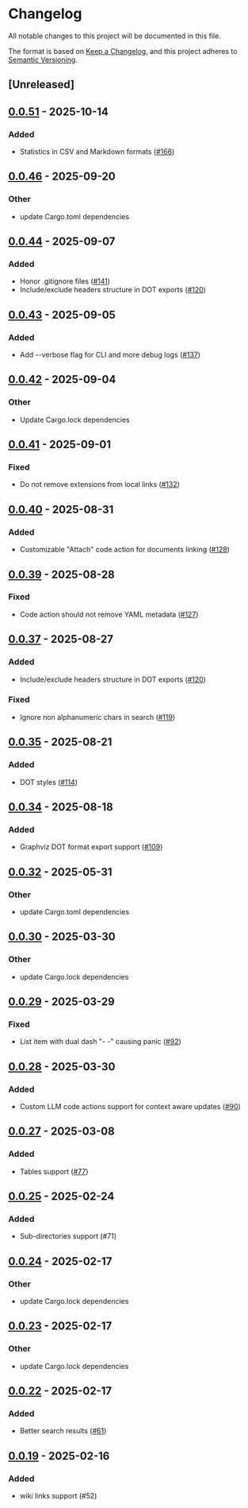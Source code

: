 # Changelog

All notable changes to this project will be documented in this file.

The format is based on [Keep a Changelog](https://keepachangelog.com/en/1.0.0/),
and this project adheres to [Semantic Versioning](https://semver.org/spec/v2.0.0.html).

## [Unreleased]

## [0.0.51](https://github.com/iwe-org/iwe/compare/iwe-v0.0.50...iwe-v0.0.51) - 2025-10-14

### Added

- Statistics in CSV and Markdown formats ([#166](https://github.com/iwe-org/iwe/pull/166))

## [0.0.46](https://github.com/iwe-org/iwe/compare/iwe-v0.0.45...iwe-v0.0.46) - 2025-09-20

### Other

- update Cargo.toml dependencies

## [0.0.44](https://github.com/iwe-org/iwe/compare/iwe-v0.0.43...iwe-v0.0.44) - 2025-09-07

### Added

- Honor .gitignore files ([#141](https://github.com/iwe-org/iwe/pull/141))
- Include/exclude headers structure in DOT exports ([#120](https://github.com/iwe-org/iwe/pull/120))

## [0.0.43](https://github.com/iwe-org/iwe/compare/iwe-v0.0.42...iwe-v0.0.43) - 2025-09-05

### Added

- Add --verbose flag for CLI and more debug logs ([#137](https://github.com/iwe-org/iwe/pull/137))

## [0.0.42](https://github.com/iwe-org/iwe/compare/iwe-v0.0.41...iwe-v0.0.42) - 2025-09-04

### Other

- Update Cargo.lock dependencies

## [0.0.41](https://github.com/iwe-org/iwe/compare/iwe-v0.0.40...iwe-v0.0.41) - 2025-09-01

### Fixed

- Do not remove extensions from local links ([#132](https://github.com/iwe-org/iwe/pull/132))

## [0.0.40](https://github.com/iwe-org/iwe/compare/iwe-v0.0.39...iwe-v0.0.39) - 2025-08-31

### Added

- Customizable "Attach" code action for documents linking ([#128](https://github.com/iwe-org/iwe/pull/128))

## [0.0.39](https://github.com/iwe-org/iwe/compare/iwe-v0.0.38...iwe-v0.0.39) - 2025-08-28

### Fixed

- Code action should not remove YAML metadata ([#127](https://github.com/iwe-org/iwe/pull/127))

## [0.0.37](https://github.com/iwe-org/iwe/compare/iwe-v0.0.36...iwe-v0.0.37) - 2025-08-27

### Added

- Include/exclude headers structure in DOT exports ([#120](https://github.com/iwe-org/iwe/pull/120))

### Fixed

- Ignore non alphanumeric chars in search ([#119](https://github.com/iwe-org/iwe/pull/119))

## [0.0.35](https://github.com/iwe-org/iwe/compare/iwe-v0.0.34...iwe-v0.0.35) - 2025-08-21

### Added

- DOT styles ([#114](https://github.com/iwe-org/iwe/pull/114))

## [0.0.34](https://github.com/iwe-org/iwe/compare/iwe-v0.0.33...iwe-v0.0.34) - 2025-08-18

### Added

- Graphviz DOT format export support ([#109](https://github.com/iwe-org/iwe/pull/109))

## [0.0.32](https://github.com/iwe-org/iwe/compare/iwe-v0.0.31...iwe-v0.0.32) - 2025-05-31

### Other

- update Cargo.toml dependencies

## [0.0.30](https://github.com/iwe-org/iwe/compare/iwe-v0.0.29...iwe-v0.0.30) - 2025-03-30

### Other

- update Cargo.lock dependencies

## [0.0.29](https://github.com/iwe-org/iwe/compare/iwe-v0.0.28...iwe-v0.0.29) - 2025-03-29

### Fixed

- List item with dual dash "- -" causing panic ([#92](https://github.com/iwe-org/iwe/pull/92))

## [0.0.28](https://github.com/iwe-org/iwe/compare/iwe-v0.0.27...iwe-v0.0.28) - 2025-03-30

### Added

- Custom LLM code actions support for context aware updates ([#90](https://github.com/iwe-org/iwe/pull/90))

## [0.0.27](https://github.com/iwe-org/iwe/compare/iwe-v0.0.26...iwe-v0.0.27) - 2025-03-08

### Added

- Tables support ([#77](https://github.com/iwe-org/iwe/pull/77))

## [0.0.25](https://github.com/iwe-org/iwe/compare/iwe-v0.0.24...iwe-v0.0.25) - 2025-02-24

### Added

- Sub-directories support (#71)

## [0.0.24](https://github.com/iwe-org/iwe/compare/iwe-v0.0.23...iwe-v0.0.24) - 2025-02-17

### Other

- update Cargo.lock dependencies

## [0.0.23](https://github.com/iwe-org/iwe/compare/iwe-v0.0.22...iwe-v0.0.23) - 2025-02-17

### Other

- update Cargo.lock dependencies

## [0.0.22](https://github.com/iwe-org/iwe/compare/iwe-v0.0.21...iwe-v0.0.22) - 2025-02-17

### Added

- Better search results ([#61](https://github.com/iwe-org/iwe/pull/61))

## [0.0.19](https://github.com/iwe-org/iwe/compare/iwe-v0.0.18...iwe-v0.0.19) - 2025-02-16

### Added

- wiki links support (#52)